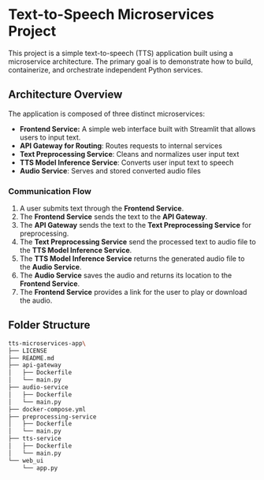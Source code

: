 # Text-to-Speech Microservices Project

This project is a simple text-to-speech (TTS) application built using a microservice architecture. The primary goal is to demonstrate how to build, containerize, and orchestrate independent Python services.

## Architecture Overview

The application is composed of three distinct microservices:

* **Frontend Service:** A simple web interface built with Streamlit that allows users to input text.
* **API Gateway for Routing**: Routes requests to internal services
* **Text Preprocessing Service**: Cleans and normalizes user input text
* **TTS Model Inference Service**: Converts user input text to speech
* **Audio Service**: Serves and stored converted audio files


### Communication Flow

1.  A user submits text through the **Frontend Service**.
2.  The **Frontend Service** sends the text to the **API Gateway**.
3.  The **API Gateway** sends the text to the **Text Preprocessing Service** for preprocessing.
4.  The **Text Preprocessing Service** send the processed text to audio file to the **TTS Model Inference Service**.
5. The **TTS Model Inference Service** returns the generated audio file to the **Audio Service**.
6.  The **Audio Service** saves the audio and returns its location to the **Frontend Service**.
7.  The **Frontend Service** provides a link for the user to play or download the audio.

## Folder Structure
```bash
tts-microservices-app\
├── LICENSE
├── README.md
├── api-gateway
│   ├── Dockerfile
│   └── main.py
├── audio-service
│   ├── Dockerfile
│   └── main.py
├── docker-compose.yml
├── preprocessing-service
│   ├── Dockerfile
│   └── main.py
├── tts-service
│   ├── Dockerfile
│   └── main.py
└── web_ui
    └── app.py
```
